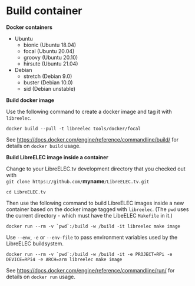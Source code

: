 # Build container

**Docker containers**
- Ubuntu
  - bionic  (Ubuntu 18.04)
  - focal   (Ubuntu 20.04)
  - groovy  (Ubuntu 20.10)
  - hirsute (Ubuntu 21.04)
- Debian
  - stretch (Debian  9.0)
  - buster  (Debian 10.0)
  - sid     (Debian unstable)

**Build docker image**

Use the following command to create a docker image and tag it with `libreelec`.

```
docker build --pull -t libreelec tools/docker/focal
```

See https://docs.docker.com/engine/reference/commandline/build/ for details on `docker build` usage.

**Build LibreELEC image inside a container**

Change to your LibreELEC.tv development directory that you checked out with <br>
 `git clone https://github.com/`**myname**`/LibreELEC.tv.git`

 ```
 cd LibreELEC.tv
 ```

Then use the following command to build LibreELEC images inside a new container based on the docker image tagged with `libreelec`. (The `pwd` uses the current directory - which must have the LibeELEC `Makefile` in it.)

```
docker run --rm -v `pwd`:/build -w /build -it libreelec make image
```

Use `--env`, `-e` or `--env-file` to pass environment variables used by the LibreELEC buildsystem.

```
docker run --rm -v `pwd`:/build -w /build -it -e PROJECT=RPi -e DEVICE=RPi4 -e ARCH=arm libreelec make image
```

See https://docs.docker.com/engine/reference/commandline/run/ for details on `docker run` usage.
